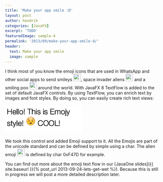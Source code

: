 ```yaml
---
title: 'Make your app smile :D'
layout: post
author: hendrik
categories: [JavaFX]
excerpt: 'TODO'
featuredImage: sample-4
permalink: '2013/09/make-your-app-smile-d/'
header:
  text: Make your app smile
  image: sample
---
```

I think most of you know the emoji icons that are used in WhatsApp and other social apps to send smileys <img src="{{ site.baseurl }}/assets/posts/guigarage-legacy/1f603.png" width="24" height="24" />, space invader aliens <img src="{{ site.baseurl }}/assets/posts/guigarage-legacy/1f47e.png" width="24" height="24" /> and a smiling poo <img src="{{ site.baseurl }}/assets/posts/guigarage-legacy/1f4a9.png" width="24" height="24" /> around the world. With JavaFX 8 TextFlow is added to the set of default JavaFX controls. By using TextFlow, you can enrich text by images and font styles. By doing so, you can easily create rich text views:

![emoji](/assets/posts/guigarage-legacy/emoji.png)

We took this control and added Emoji support to it. All the Emojis are part of the unicode standard and can be defined by simple using a char. The alien emoji <img src="{{ site.baseurl }}/assets/posts/guigarage-legacy/1f47d.png" width="24" height="24" /> is defined by char 0xF47D for example.

You can find out more about the emoji text flow in our [JavaOne slides]({{ site.baseurl }}{% post_url 2013-09-24-lets-get-wet %}). Because this is still in progress we will post a more detailed description later.
